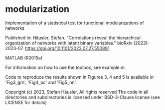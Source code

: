 # modularization
Implementation of a statistical test for functional modularizations of networks

Published in: 
Häusler, Stefan. "Correlations reveal the hierarchical organization of networks with latent binary variables." bioRxiv (2023): 2023-07.
https://doi.org/10.1101/2023.07.27.550891

MATLAB (R2015a)

For information on how to use the toolbox, see example.m.

Code to reproduce the results shown in Figures 3, 4 and 5 is available in 'Fig3_grn', 'Fig4_pc' and 'Fig5_nn'.

Copyright (c) 2023, Stefan Häusler, All rights reserved
The code in all directories and subdirectories is licensed under BSD-3-Clause license (see LICENSE for details)

